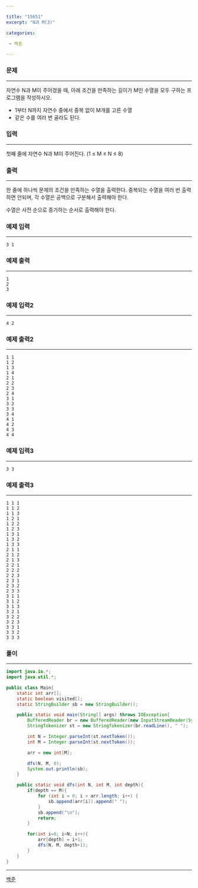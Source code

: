 ```yaml
---

title: "15651"
excerpt: "N과 M(3)"

categories:

 - 백준 

---
```


### 문제

---

자연수 N과 M이 주어졌을 때, 아래 조건을 만족하는 길이가 M인 수열을 모두 구하는 프로그램을 작성하시오.

- 1부터 N까지 자연수 중에서 중복 없이 M개를 고른 수열
- 같은 수를 여러 번 골라도 된다.



### 입력

---

첫째 줄에 자연수 N과 M이 주어진다. (1 ≤ M ≤ N ≤ 8)




### 출력

---

한 줄에 하나씩 문제의 조건을 만족하는 수열을 출력한다. 중복되는 수열을 여러 번 출력하면 안되며, 각 수열은 공백으로 구분해서 출력해야 한다.

수열은 사전 순으로 증가하는 순서로 출력해야 한다.











### 예제 입력

---

```
3 1
```



### 예제 출력

---

```
1
2
3
```



### 예제 입력2

---

```
4 2
```



### 예제 출력2

---

```
1 1
1 2
1 3
1 4
2 1
2 2
2 3
2 4
3 1
3 2
3 3
3 4
4 1
4 2
4 3
4 4
```



### 예제 입력3

---

```
3 3
```



### 예제 출력3

---

```
1 1 1
1 1 2
1 1 3
1 2 1
1 2 2
1 2 3
1 3 1
1 3 2
1 3 3
2 1 1
2 1 2
2 1 3
2 2 1
2 2 2
2 2 3
2 3 1
2 3 2
2 3 3
3 1 1
3 1 2
3 1 3
3 2 1
3 2 2
3 2 3
3 3 1
3 3 2
3 3 3
```







### 풀이

---

```java
import java.io.*;
import java.util.*;

public class Main{
    static int arr[];
    static boolean visited[];
    static StringBuilder sb = new StringBuilder();

    public static void main(String[] args) throws IOException{
        BufferedReader br = new BufferedReader(new InputStreamReader(System.in));
        StringTokenizer st = new StringTokenizer(br.readLine(), " ");

        int N = Integer.parseInt(st.nextToken());
        int M = Integer.parseInt(st.nextToken());

        arr = new int[M];

        dfs(N, M, 0);
        System.out.println(sb);
    }

    public static void dfs(int N, int M, int depth){
        if(depth == M){
            for (int i = 0; i < arr.length; i++) {
                sb.append(arr[i]).append(" ");
            }
            sb.append("\n");
            return;
        }

        for(int i=0; i<N; i++){
            arr[depth] = i+1;
            dfs(N, M, depth+1);
        }
    }
}
```









---

[백준](https://www.acmicpc.net/problem/15651)



